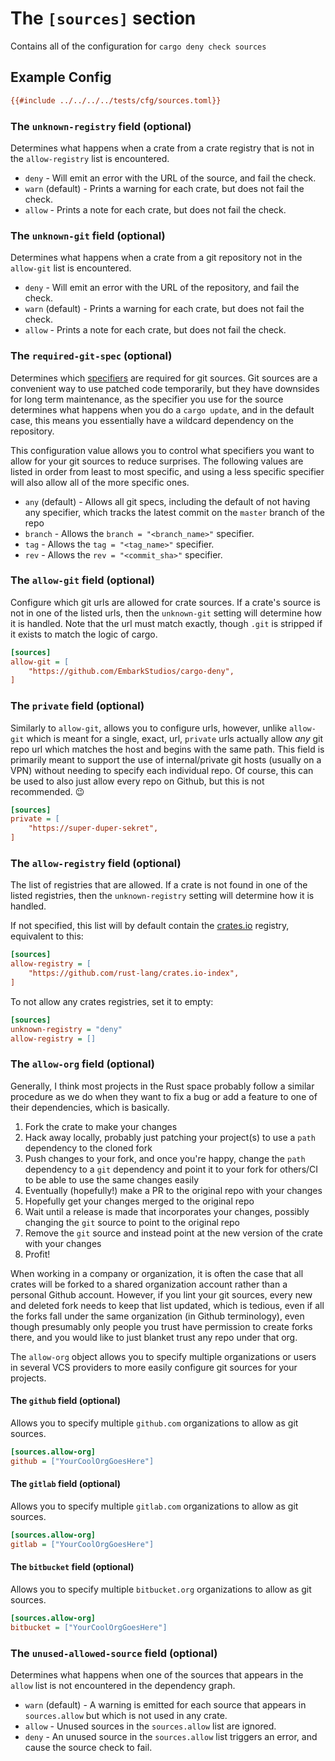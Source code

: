 # The `[sources]` section

Contains all of the configuration for `cargo deny check sources`

## Example Config

```ini
{{#include ../../../../tests/cfg/sources.toml}}
```

### The `unknown-registry` field (optional)

Determines what happens when a crate from a crate registry that is not in the `allow-registry` list is encountered.

* `deny` - Will emit an error with the URL of the source, and fail the check.
* `warn` (default) - Prints a warning for each crate, but does not fail the check.
* `allow` - Prints a note for each crate, but does not fail the check.

### The `unknown-git` field (optional)

Determines what happens when a crate from a git repository not in the `allow-git` list is encountered.

* `deny` - Will emit an error with the URL of the repository, and fail the check.
* `warn` (default) - Prints a warning for each crate, but does not fail the check.
* `allow` - Prints a note for each crate, but does not fail the check.

### The `required-git-spec` (optional)

Determines which [specifiers](https://doc.rust-lang.org/cargo/reference/specifying-dependencies.html#specifying-dependencies-from-git-repositories) are required for git sources. Git sources are a convenient way to use patched code temporarily, but they have downsides for long term maintenance, as the specifier you use for the source determines what happens when you do a `cargo update`, and in the default case, this means you essentially have a wildcard dependency on the repository.

This configuration value allows you to control what specifiers you want to allow for your git sources to reduce surprises. The following values are listed in order from least to most specific, and using a less specific specifier will also allow all of the more specific ones.

* `any` (default) - Allows all git specs, including the default of not having
any specifier, which tracks the latest commit on the `master` branch of the repo
* `branch` - Allows the `branch = "<branch_name>"` specifier.
* `tag` - Allows the `tag = "<tag_name>"` specifier.
* `rev` - Allows the `rev = "<commit_sha>"` specifier.

### The `allow-git` field (optional)

Configure which git urls are allowed for crate sources. If a crate's source is not in one of the listed urls, then the `unknown-git` setting will determine how it is handled. Note that the url must match exactly, though `.git` is stripped if it exists to match the logic of cargo.

```ini
[sources]
allow-git = [
    "https://github.com/EmbarkStudios/cargo-deny",
]
```

### The `private` field (optional)

Similarly to `allow-git`, allows you to configure urls, however, unlike `allow-git` which is meant for a single, exact, url, `private` urls actually allow _any_ git repo url which matches the host and begins with the same path. This field is primarily meant to support the use of internal/private git hosts (usually on a VPN) without needing to specify each individual repo. Of course, this can be used to also just allow every repo on Github, but this is not recommended. 😉

```ini
[sources]
private = [
    "https://super-duper-sekret",
]
```

### The `allow-registry` field (optional)

The list of registries that are allowed. If a crate is not found in one of the listed registries, then the `unknown-registry` setting will determine how it is handled.

If not specified, this list will by default contain the [crates.io](http://crates.io) registry, equivalent to this:

```ini
[sources]
allow-registry = [
    "https://github.com/rust-lang/crates.io-index",
]
```

To not allow any crates registries, set it to empty:

```ini
[sources]
unknown-registry = "deny"
allow-registry = []
```

### The `allow-org` field (optional)

Generally, I think most projects in the Rust space probably follow a similar procedure as we do when they want to fix a bug or add a feature to one of their dependencies, which is basically.

1. Fork the crate to make your changes
1. Hack away locally, probably just patching your project(s) to use a `path` dependency to the cloned fork
1. Push changes to your fork, and once you're happy, change the `path` dependency to a `git` dependency and point it to your fork for others/CI to be able to use the same changes easily
1. Eventually (hopefully!) make a PR to the original repo with your changes
1. Hopefully get your changes merged to the original repo
1. Wait until a release is made that incorporates your changes, possibly changing the `git` source to point to the original repo
1. Remove the `git` source and instead point at the new version of the crate with your changes
1. Profit!

When working in a company or organization, it is often the case that all crates will be forked to a shared organization account rather than a personal Github account. However, if you lint your git sources, every new and deleted fork needs to keep that list updated, which is tedious, even if all the forks fall under the same organization (in Github terminology), even though presumably only people you trust have permission to create forks there, and you would like to just blanket trust any repo under that org.

The `allow-org` object allows you to specify multiple organizations or users in several VCS providers to more easily configure git sources for your projects.

#### The `github` field (optional)

Allows you to specify multiple `github.com` organizations to allow as git sources.

```ini
[sources.allow-org]
github = ["YourCoolOrgGoesHere"]
```

#### The `gitlab` field (optional)

Allows you to specify multiple `gitlab.com` organizations to allow as git sources.

```ini
[sources.allow-org]
gitlab = ["YourCoolOrgGoesHere"]
```

#### The `bitbucket` field (optional)

Allows you to specify multiple `bitbucket.org` organizations to allow as git sources.

```ini
[sources.allow-org]
bitbucket = ["YourCoolOrgGoesHere"]
```

### The `unused-allowed-source` field (optional)

Determines what happens when one of the sources that appears in the `allow` list is not encountered in the dependency graph.

- `warn` (default) - A warning is emitted for each source that appears in `sources.allow` but which is not used in any crate.
- `allow` - Unused sources in the `sources.allow` list are ignored.
- `deny` - An unused source in the `sources.allow` list triggers an error, and cause the source check to fail.
